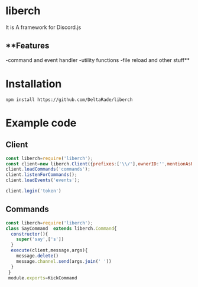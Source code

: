 # liberch
It is A framework for Discord.js

**Features
------------
-command and event handler
-utility functions
-file reload
and other stuff**

# Installation 
`npm install https://github.com/DeltaRade/liberch`

# Example code

## Client
```javascript
const liberch=require('liberch');
const client=new liberch.Client({prefixes:['\\/'],ownerID:'',mentionAsPrefix:false});
client.loadCommands('commands');
client.listenForCommands();
client.loadEvents('events');

client.login('token') 
```
## Commands
```javascript
const liberch=require('liberch');
class SayCommand  extends liberch.Command{
  constructor(){
    super('say',['s'])
  }
  execute(client,message,args){
    message.delete()
    message.channel.send(args.join(' '))
  }
 }
 module.exports=KickCommand
 ```
